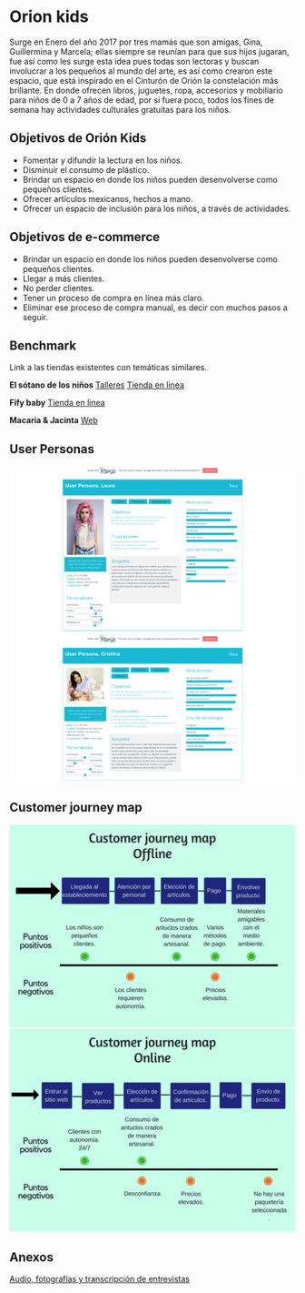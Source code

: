 # Orion kids
Surge en Enero del año 2017 por tres mamás que son amigas, Gina, Guillermina y Marcela; ellas siempre se reunían para que sus hijos jugaran, fue así como les surge esta idea pues todas son lectoras y buscan involucrar a los pequeños al mundo del arte, es así como crearon este espacio, que está inspirado en el Cinturón de Orión la constelación más brillante. En donde ofrecen libros, juguetes, ropa, accesorios y mobiliario para niños de 0 a 7 años de edad, por si fuera poco, todos los fines de semana hay actividades culturales gratuitas para los niños.
## Objetivos de Orión Kids
- Fomentar y difundir la lectura en los niños.
- Disminuir el consumo de plástico.
- Brindar un espacio en donde los niños pueden desenvolverse como pequeños clientes.
- Ofrecer artículos mexicanos, hechos a mano.
- Ofrecer un espacio de inclusión para los niños, a través de actividades.

## Objetivos de e-commerce
- Brindar un espacio en donde los niños pueden desenvolverse como pequeños clientes.
- Llegar a más clientes.
- No perder clientes.
- Tener un proceso de compra en línea más claro.
- Eliminar ese proceso de compra manual, es decir con muchos pasos a seguir.

## Benchmark
Link a las tiendas existentes con temáticas similares.

**El sótano de los niños** 
[Talleres](https://www.elsotano.com/eventos.php)
[Tienda en linea](https://www.elsotano.com/ninos.php?page=1)

**Fify baby**
[Tienda en linea](https://www.fifibabyshop.com/)

**Macaria & Jacinta**
[Web](http://www.macariayjacinta.mx/)

## User Personas
![User Laura](img/lau.png)
![User Laura](img/cristina.png)

## Customer journey map

![Proceso Offline](img/offline.png)
![Proceso Online](img/online.png)




## Anexos

[Audio, fotografías y transcripción de entrevistas](https://drive.google.com/drive/u/0/folders/1rsDWmlKbuUd0wZUUV8EEI8Cyw4Xqtn8p)